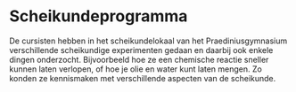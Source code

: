 # Scheikundeprogramma
De cursisten hebben in het scheikundelokaal van het Praediniusgymnasium verschillende scheikundige experimenten gedaan en daarbij ook enkele dingen onderzocht. Bijvoorbeeld hoe ze een chemische reactie sneller kunnen laten verlopen, of hoe je olie en water kunt laten mengen. Zo konden ze kennismaken met verschillende aspecten van de scheikunde.
